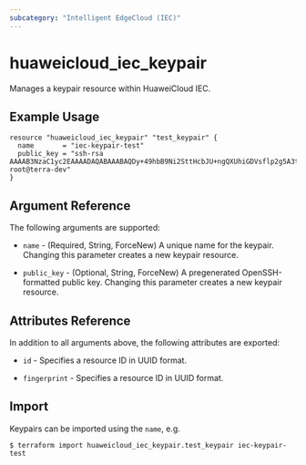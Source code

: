 ```yaml
---
subcategory: "Intelligent EdgeCloud (IEC)"
---
```


# huaweicloud\_iec\_keypair

Manages a keypair resource within HuaweiCloud IEC.

## Example Usage

```hcl
resource "huaweicloud_iec_keypair" "test_keypair" {
  name       = "iec-keypair-test"
  public_key = "ssh-rsa AAAAB3NzaC1yc2EAAAADAQABAAABAQDy+49hbB9Ni2SttHcbJU+ngQXUhiGDVsflp2g5A3tPrBXq46kmm/nZv9JQqxlRzqtFi9eTI7OBvn2A34Y+KCfiIQwtgZQ9LF5ROKYsGkS2o9ewsX8Hghx1r0u5G3wvcwZWNctgEOapXMD0JEJZdNHCDSK8yr+btR4R8Ypg0uN+Zp0SyYX1iLif7saiBjz0zmRMmw5ctAskQZmCf/W5v/VH60fYPrBU8lJq5Pu+eizhou7nFFDxXofr2ySF8k/yuA9OnJdVF9Fbf85Z59CWNZBvcTMaAH2ALXFzPCFyCncTJtc/OVMRcxjUWU1dkBhOGQ/UnhHKcflmrtQn04eO8xDr root@terra-dev"
}
```

## Argument Reference

The following arguments are supported:

* `name` - (Required, String, ForceNew) A unique name for the keypair. Changing this parameter creates a new keypair resource.

* `public_key` - (Optional, String, ForceNew) A pregenerated OpenSSH-formatted public key. Changing this parameter creates a new keypair resource.

## Attributes Reference

In addition to all arguments above, the following attributes are exported:

* `id` - Specifies a resource ID in UUID format.

* `fingerprint` - Specifies a resource ID in UUID format.

## Import

Keypairs can be imported using the `name`, e.g.

```
$ terraform import huaweicloud_iec_keypair.test_keypair iec-keypair-test

```
